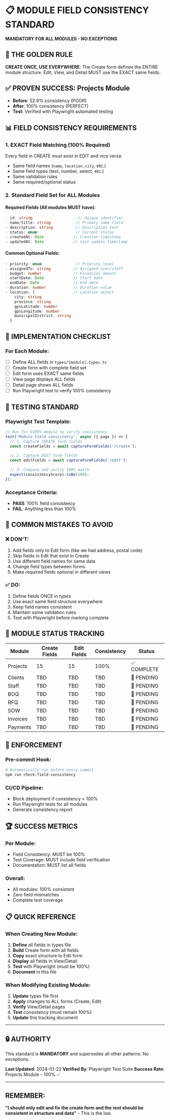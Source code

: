 # 📋 MODULE FIELD CONSISTENCY STANDARD
**MANDATORY FOR ALL MODULES - NO EXCEPTIONS**

## 🎯 THE GOLDEN RULE
**CREATE ONCE, USE EVERYWHERE**: The Create form defines the ENTIRE module structure. Edit, View, and Detail MUST use the EXACT same fields.

## ✅ PROVEN SUCCESS: Projects Module
- **Before**: 52.9% consistency (POOR)
- **After**: 100% consistency (PERFECT)
- **Test**: Verified with Playwright automated testing

## 📊 FIELD CONSISTENCY REQUIREMENTS

### 1. EXACT Field Matching (100% Required)
Every field in CREATE must exist in EDIT and vice versa:
- Same field names (`name`, `location.city`, etc.)
- Same field types (text, number, select, etc.)
- Same validation rules
- Same required/optional status

### 2. Standard Field Set for ALL Modules

#### Required Fields (All modules MUST have):
```typescript
- id: string                    // Unique identifier
- name/title: string           // Primary name field
- description: string          // Description text
- status: enum                 // Current status
- createdAt: Date             // Creation timestamp
- updatedAt: Date             // Last update timestamp
```

#### Common Optional Fields:
```typescript
- priority: enum               // Priority level
- assignedTo: string          // Assigned user/staff
- budget: number              // Financial amount
- startDate: Date             // Start date
- endDate: Date               // End date
- duration: number            // Duration value
- location: {                 // Location object
    city: string
    province: string
    gpsLatitude: number
    gpsLongitude: number
    municipalDistrict: string
  }
```

## 🔧 IMPLEMENTATION CHECKLIST

### For Each Module:
- [ ] Define ALL fields in `types/[module].types.ts`
- [ ] Create form with complete field set
- [ ] Edit form uses EXACT same fields
- [ ] View page displays ALL fields
- [ ] Detail page shows ALL fields
- [ ] Run Playwright test to verify 100% consistency

## 🧪 TESTING STANDARD

### Playwright Test Template:
```typescript
// Run for EVERY module to verify consistency
test('Module field consistency', async ({ page }) => {
  // 1. Capture CREATE form fields
  const createFields = await captureFormFields('/create');
  
  // 2. Capture EDIT form fields  
  const editFields = await captureFormFields('/edit');
  
  // 3. Compare and verify 100% match
  expect(consistencyScore).toBe(100);
});
```

### Acceptance Criteria:
- **PASS**: 100% field consistency
- **FAIL**: Anything less than 100%

## 🚫 COMMON MISTAKES TO AVOID

### ❌ DON'T:
1. Add fields only to Edit form (like we had address, postal code)
2. Skip fields in Edit that exist in Create
3. Use different field names for same data
4. Change field types between forms
5. Make required fields optional in different views

### ✅ DO:
1. Define fields ONCE in types
2. Use exact same field structure everywhere
3. Keep field names consistent
4. Maintain same validation rules
5. Test with Playwright before marking complete

## 📝 MODULE STATUS TRACKING

| Module | Create Fields | Edit Fields | Consistency | Status |
|--------|--------------|-------------|-------------|---------|
| Projects | 15 | 15 | 100% | ✅ COMPLETE |
| Clients | TBD | TBD | TBD | 🔄 PENDING |
| Staff | TBD | TBD | TBD | 🔄 PENDING |
| BOQ | TBD | TBD | TBD | 🔄 PENDING |
| RFQ | TBD | TBD | TBD | 🔄 PENDING |
| SOW | TBD | TBD | TBD | 🔄 PENDING |
| Invoices | TBD | TBD | TBD | 🔄 PENDING |
| Payments | TBD | TBD | TBD | 🔄 PENDING |

## 🎯 ENFORCEMENT

### Pre-commit Hook:
```bash
# Automatically run before every commit
npm run check:field-consistency
```

### CI/CD Pipeline:
- Block deployment if consistency < 100%
- Run Playwright tests for all modules
- Generate consistency report

## 🏆 SUCCESS METRICS

### Per Module:
- Field Consistency: MUST be 100%
- Test Coverage: MUST include field verification
- Documentation: MUST list all fields

### Overall:
- All modules: 100% consistent
- Zero field mismatches
- Complete test coverage

## 📋 QUICK REFERENCE

### When Creating New Module:
1. **Define** all fields in types file
2. **Build** Create form with all fields
3. **Copy** exact structure to Edit form
4. **Display** all fields in View/Detail
5. **Test** with Playwright (must be 100%)
6. **Document** in this file

### When Modifying Existing Module:
1. **Update** types file first
2. **Apply** changes to ALL forms (Create, Edit)
3. **Verify** View/Detail pages
4. **Test** consistency (must remain 100%)
5. **Update** this tracking document

---

## 🔒 AUTHORITY
This standard is **MANDATORY** and supersedes all other patterns. No exceptions.

**Last Updated**: 2024-01-22
**Verified By**: Playwright Test Suite
**Success Rate**: Projects Module - 100% ✅

---

## REMEMBER:
**"I should only edit and fix the create form and the rest should be consistent in structure and data"** - This is the law.